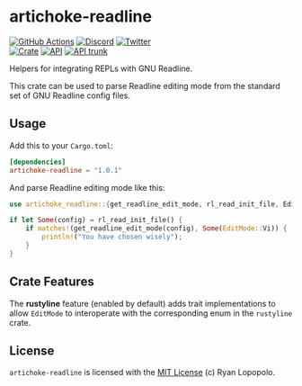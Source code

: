 # artichoke-readline

[![GitHub Actions](https://github.com/artichoke/artichoke/workflows/CI/badge.svg)](https://github.com/artichoke/artichoke/actions)
[![Discord](https://img.shields.io/discord/607683947496734760)](https://discord.gg/QCe2tp2)
[![Twitter](https://img.shields.io/twitter/follow/artichokeruby?label=Follow&style=social)](https://twitter.com/artichokeruby)
<br>
[![Crate](https://img.shields.io/crates/v/artichoke-readline.svg)](https://crates.io/crates/artichoke-readline)
[![API](https://docs.rs/artichoke-readline/badge.svg)](https://docs.rs/artichoke-readline)
[![API trunk](https://img.shields.io/badge/docs-trunk-blue.svg)](https://artichoke.github.io/artichoke/artichoke_readline/)

Helpers for integrating REPLs with GNU Readline.

This crate can be used to parse Readline editing mode from the standard set of
GNU Readline config files.

## Usage

Add this to your `Cargo.toml`:

```toml
[dependencies]
artichoke-readline = "1.0.1"
```

And parse Readline editing mode like this:

```rust
use artichoke_readline::{get_readline_edit_mode, rl_read_init_file, EditMode};

if let Some(config) = rl_read_init_file() {
    if matches!(get_readline_edit_mode(config), Some(EditMode::Vi)) {
        println!("You have chosen wisely");
    }
}
```

## Crate Features

The **rustyline** feature (enabled by default) adds trait implementations to
allow `EditMode` to interoperate with the corresponding enum in the `rustyline`
crate.

## License

`artichoke-readline` is licensed with the [MIT License](LICENSE) (c) Ryan
Lopopolo.
